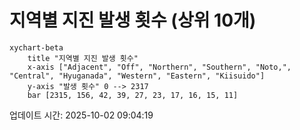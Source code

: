 # 지역별 지진 발생 횟수 (상위 10개)

```mermaid
xychart-beta
    title "지역별 지진 발생 횟수"
    x-axis ["Adjacent", "Off", "Northern", "Southern", "Noto,", "Central", "Hyuganada", "Western", "Eastern", "Kiisuido"]
    y-axis "발생 횟수" 0 --> 2317
    bar [2315, 156, 42, 39, 27, 23, 17, 16, 15, 11]
```

업데이트 시간: 2025-10-02 09:04:19
